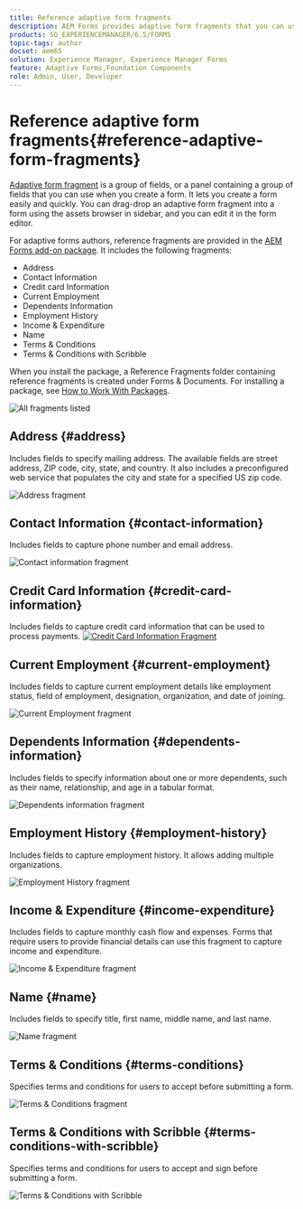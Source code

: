 ```yaml
---
title: Reference adaptive form fragments
description: AEM Forms provides adaptive form fragments that you can use as assets to create a form quickly. 
products: SG_EXPERIENCEMANAGER/6.5/FORMS
topic-tags: author
docset: aem65
solution: Experience Manager, Experience Manager Forms
feature: Adaptive Forms,Foundation Components
role: Admin, User, Developer
---
```

# Reference adaptive form fragments{#reference-adaptive-form-fragments}

[Adaptive form fragment](../../forms/using/adaptive-form-fragments.md) is a group of fields, or a panel containing a group of fields that you can use when you create a form. It lets you create a form easily and quickly. You can drag-drop an adaptive form fragment into a form using the assets browser in sidebar, and you can edit it in the form editor.

For adaptive forms authors, reference fragments are provided in the [AEM Forms add-on package](https://experienceleague.adobe.com/docs/experience-manager-release-information/aem-release-updates/forms-updates/aem-forms-releases.html?lang=en). It includes the following fragments:

* Address
* Contact Information
* Credit card Information  
* Current Employment
* Dependents Information  
* Employment History
* Income & Expenditure
* Name  
* Terms & Conditions
* Terms & Conditions with Scribble

When you install the package, a Reference Fragments folder containing reference fragments is created under Forms & Documents. For installing a package, see [How to Work With Packages](/help/sites-administering/package-manager.md).

![All fragments listed](assets/ootb-frags.png)

## Address {#address}

Includes fields to specify mailing address. The available fields are street address, ZIP code, city, state, and country. It also includes a preconfigured web service that populates the city and state for a specified US zip code.

![Address fragment](assets/address.png)

<!--[Click to enlarge

](assets/address-1.png)-->

## Contact Information {#contact-information}

Includes fields to capture phone number and email address.

![Contact information fragment](assets/contact-info.png)

<!--[Click to enlarge

](assets/contact-info-1.png)-->

## Credit Card Information {#credit-card-information}

Includes fields to capture credit card information that can be used to process payments.
[ ![Credit Card Information Fragment](assets/cc-info.png)](assets/cc-info-1.png)

## Current Employment {#current-employment}

Includes fields to capture current employment details like employment status, field of employment, designation, organization, and date of joining. 

![Current Employment fragment](assets/current-emp.png)

<!--[Click to enlarge

](assets/current-emp-1.png)-->

## Dependents Information {#dependents-information}

Includes fields to specify information about one or more dependents, such as their name, relationship, and age in a tabular format.

![Dependents information fragment](assets/dependents-info.png)

<!--[Click to enlarge

](assets/dependents-info-1.png)-->

## Employment History {#employment-history}

Includes fields to capture employment history. It allows adding multiple organizations.

![Employment History fragment](assets/emp-history.png)

<!--[Click to enlarge

](assets/emp-history-1.png)-->

## Income & Expenditure {#income-expenditure}

Includes fields to capture monthly cash flow and expenses. Forms that require users to provide financial details can use this fragment to capture income and expenditure.

![Income & Expenditure fragment](assets/income.png)

<!--[Click to enlarge

](assets/income-1.png)-->

## Name {#name}

Includes fields to specify title, first name, middle name, and last name.

![Name fragment](assets/name.png)

<!--[Click to enlarge

](assets/name-1.png)-->

## Terms & Conditions {#terms-conditions}

Specifies terms and conditions for users to accept before submitting a form.

![Terms & Conditions fragment](assets/tnc.png)

<!--[Click to enlarge

](assets/tnc-1.png)-->

## Terms & Conditions with Scribble {#terms-conditions-with-scribble}

Specifies terms and conditions for users to accept and sign before submitting a form.

![Terms & Conditions with Scribble](assets/tnc-scribble.png)

<!--[Click to enlarge

](assets/tnc-scribble-1.png)-->
